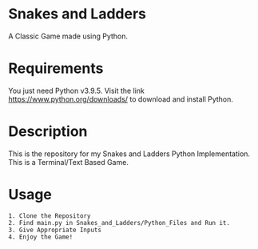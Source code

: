 # Snakes and Ladders 
A Classic Game made using Python.

# Requirements
You just need Python v3.9.5. 
Visit the link https://www.python.org/downloads/ to download and install Python.

# Description
This is the repository for my Snakes and Ladders Python Implementation.
This is a Terminal/Text Based Game.

# Usage
    1. Clone the Repository
    2. Find main.py in Snakes_and_Ladders/Python_Files and Run it.
    3. Give Appropriate Inputs
    4. Enjoy the Game!
